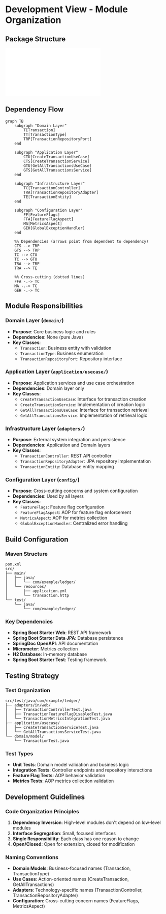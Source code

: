 # Development View - Module Organization

## Package Structure

![Development View Diagram](diagrams/development-view.mmd)

## Dependency Flow

```mermaid
graph TB
    subgraph "Domain Layer"
        T[Transaction]
        TT[TransactionType]
        TRP[TransactionRepositoryPort]
    end
    
    subgraph "Application Layer"
        CTU[CreateTransactionUseCase]
        CTS[CreateTransactionService]
        GTU[GetAllTransactionsUseCase]
        GTS[GetAllTransactionsService]
    end
    
    subgraph "Infrastructure Layer"
        TC[TransactionController]
        TRA[TransactionRepositoryAdapter]
        TE[TransactionEntity]
    end
    
    subgraph "Configuration Layer"
        FF[FeatureFlags]
        FFA[FeatureFlagAspect]
        MA[MetricsAspect]
        GEH[GlobalExceptionHandler]
    end
    
    %% Dependencies (arrows point from dependent to dependency)
    CTS --> TRP
    GTS --> TRP
    TC --> CTU
    TC --> GTU
    TRA --> TRP
    TRA --> TE
    
    %% Cross-cutting (dotted lines)
    FFA -.-> TC
    MA -.-> TC
    GEH -.-> TC
```

## Module Responsibilities

### Domain Layer (`domain/`)
- **Purpose**: Core business logic and rules
- **Dependencies**: None (pure Java)
- **Key Classes**:
  - `Transaction`: Business entity with validation
  - `TransactionType`: Business enumeration
  - `TransactionRepositoryPort`: Repository interface

### Application Layer (`application/usecase/`)
- **Purpose**: Application services and use case orchestration
- **Dependencies**: Domain layer only
- **Key Classes**:
  - `CreateTransactionUseCase`: Interface for transaction creation
  - `CreateTransactionService`: Implementation of creation logic
  - `GetAllTransactionsUseCase`: Interface for transaction retrieval
  - `GetAllTransactionsService`: Implementation of retrieval logic

### Infrastructure Layer (`adapters/`)
- **Purpose**: External system integration and persistence
- **Dependencies**: Application and Domain layers
- **Key Classes**:
  - `TransactionController`: REST API controller
  - `TransactionRepositoryAdapter`: JPA repository implementation
  - `TransactionEntity`: Database entity mapping

### Configuration Layer (`config/`)
- **Purpose**: Cross-cutting concerns and system configuration
- **Dependencies**: Used by all layers
- **Key Classes**:
  - `FeatureFlags`: Feature flag configuration
  - `FeatureFlagAspect`: AOP for feature flag enforcement
  - `MetricsAspect`: AOP for metrics collection
  - `GlobalExceptionHandler`: Centralized error handling

## Build Configuration

### Maven Structure
```
pom.xml
src/
├── main/
│   ├── java/
│   │   └── com/example/ledger/
│   └── resources/
│       ├── application.yml
│       └── transaction.http
└── test/
    └── java/
        └── com/example/ledger/
```

### Key Dependencies
- **Spring Boot Starter Web**: REST API framework
- **Spring Boot Starter Data JPA**: Database persistence
- **SpringDoc OpenAPI**: API documentation
- **Micrometer**: Metrics collection
- **H2 Database**: In-memory database
- **Spring Boot Starter Test**: Testing framework

## Testing Strategy

### Test Organization
```
src/test/java/com/example/ledger/
├── adapters/in/web/
│   ├── TransactionControllerTest.java
│   ├── TransactionFeatureFlagDisabledTest.java
│   └── TransactionMetricsIntegrationTest.java
├── application/usecase/
│   ├── CreateTransactionServiceTest.java
│   └── GetAllTransactionsServiceTest.java
└── domain/model/
    └── TransactionTest.java
```

### Test Types
- **Unit Tests**: Domain model validation and business logic
- **Integration Tests**: Controller endpoints and repository interactions
- **Feature Flag Tests**: AOP behavior validation
- **Metrics Tests**: AOP metrics collection validation

## Development Guidelines

### Code Organization Principles
1. **Dependency Inversion**: High-level modules don't depend on low-level modules
2. **Interface Segregation**: Small, focused interfaces
3. **Single Responsibility**: Each class has one reason to change
4. **Open/Closed**: Open for extension, closed for modification

### Naming Conventions
- **Domain Models**: Business-focused names (Transaction, TransactionType)
- **Use Cases**: Action-oriented names (CreateTransaction, GetAllTransactions)
- **Adapters**: Technology-specific names (TransactionController, TransactionRepositoryAdapter)
- **Configuration**: Cross-cutting concern names (FeatureFlags, MetricsAspect)
